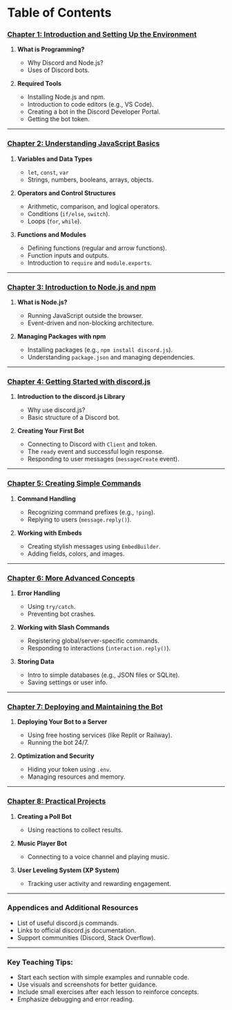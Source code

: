 # Table of Contents

### [**Chapter 1: Introduction and Setting Up the Environment**](./saeson1.md)

1. **What is Programming?**

   * Why Discord and Node.js?
   * Uses of Discord bots.
2. **Required Tools**

   * Installing Node.js and npm.
   * Introduction to code editors (e.g., VS Code).
   * Creating a bot in the Discord Developer Portal.
   * Getting the bot token.

---

### [**Chapter 2: Understanding JavaScript Basics**](./saeson2.md)

1. **Variables and Data Types**

   * `let`, `const`, `var`
   * Strings, numbers, booleans, arrays, objects.
2. **Operators and Control Structures**

   * Arithmetic, comparison, and logical operators.
   * Conditions (`if/else`, `switch`).
   * Loops (`for`, `while`).
3. **Functions and Modules**

   * Defining functions (regular and arrow functions).
   * Function inputs and outputs.
   * Introduction to `require` and `module.exports`.

---

### [**Chapter 3: Introduction to Node.js and npm**](./saeson3.md)

1. **What is Node.js?**

   * Running JavaScript outside the browser.
   * Event-driven and non-blocking architecture.
2. **Managing Packages with npm**

   * Installing packages (e.g., `npm install discord.js`).
   * Understanding `package.json` and managing dependencies.

---

### [**Chapter 4: Getting Started with discord.js**](./saeson4.md)

1. **Introduction to the discord.js Library**

   * Why use discord.js?
   * Basic structure of a Discord bot.
2. **Creating Your First Bot**

   * Connecting to Discord with `Client` and token.
   * The `ready` event and successful login response.
   * Responding to user messages (`messageCreate` event).

---

### [**Chapter 5: Creating Simple Commands**](./saeson5.md)

1. **Command Handling**

   * Recognizing command prefixes (e.g., `!ping`).
   * Replying to users (`message.reply()`).
2. **Working with Embeds**

   * Creating stylish messages using `EmbedBuilder`.
   * Adding fields, colors, and images.

---

### [**Chapter 6: More Advanced Concepts**](./saeson6.md)

1. **Error Handling**

   * Using `try/catch`.
   * Preventing bot crashes.
2. **Working with Slash Commands**

   * Registering global/server-specific commands.
   * Responding to interactions (`interaction.reply()`).
3. **Storing Data**

   * Intro to simple databases (e.g., JSON files or SQLite).
   * Saving settings or user info.

---

### [**Chapter 7: Deploying and Maintaining the Bot**](./saeson7.md)

1. **Deploying Your Bot to a Server**

   * Using free hosting services (like Replit or Railway).
   * Running the bot 24/7.
2. **Optimization and Security**

   * Hiding your token using `.env`.
   * Managing resources and memory.

---

### [**Chapter 8: Practical Projects**](./saeson8.md)

1. **Creating a Poll Bot**

   * Using reactions to collect results.
2. **Music Player Bot**

   * Connecting to a voice channel and playing music.
3. **User Leveling System (XP System)**

   * Tracking user activity and rewarding engagement.

---

### **Appendices and Additional Resources**

* List of useful discord.js commands.
* Links to official discord.js documentation.
* Support communities (Discord, Stack Overflow).

---

### **Key Teaching Tips:**

* Start each section with simple examples and runnable code.
* Use visuals and screenshots for better guidance.
* Include small exercises after each lesson to reinforce concepts.
* Emphasize debugging and error reading.